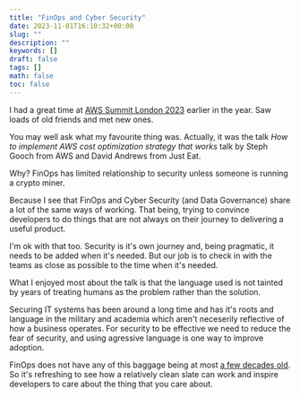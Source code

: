 ```yaml
---
title: "FinOps and Cyber Security"
date: 2023-11-01T16:10:32+00:00
slug: ""
description: ""
keywords: []
draft: false
tags: []
math: false
toc: false
---
```


I had a great time at [AWS Summit London 2023](https://www.linkedin.com/posts/matthew-copperwaite-44319b26_aws-summit-london-today-activity-7072147724900388864-xvfk?utm_source=share&utm_medium=member_desktop) earlier in the year. Saw loads of old friends and met new ones.

<!--alex ignore just-->
You may well ask what my favourite thing was. Actually, it was the talk _How to implement AWS cost optimization strategy that works_ talk by Steph Gooch from AWS and David Andrews from Just Eat.

Why? FinOps has limited relationship to security unless someone is running a crypto miner.

Because I see that FinOps and Cyber Security (and Data Governance) share a lot of the same ways of working. That being, trying to convince developers to do things that are not always on their journey to delivering a useful product.

I'm ok with that too. Security is it's own journey and, being pragmatic, it needs to be added when it's needed. But our job is to check in with the teams as close as possible to the time when it's needed.

What I enjoyed most about the talk is that the language used is not tainted by years of treating humans as the problem rather than the solution.

<!--alex ignore fear-->
Securing IT systems has been around a long time and has it's roots and language in the military and academia which aren't neceserily reflective of how a business operates. For security to be effective we need to reduce the fear of security, and using agressive language is one way to improve adoption.

FinOps does not have any of this baggage being at most [a few decades old](https://web.archive.org/web/20121005123855/http://aws.amazon.com/about-aws/). So it's refreshing to see how a relatively clean slate can work and inspire developers to care about the thing that you care about.
